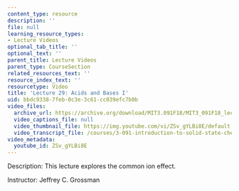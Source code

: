 ```yaml
---
content_type: resource
description: ''
file: null
learning_resource_types:
- Lecture Videos
optional_tab_title: ''
optional_text: ''
parent_title: Lecture Videos
parent_type: CourseSection
related_resources_text: ''
resource_index_text: ''
resourcetype: Video
title: 'Lecture 29: Acids and Bases I'
uid: bbdc9338-7feb-0c3e-3c61-cc039efc7b0b
video_files:
  archive_url: https://archive.org/download/MIT3.091F18/MIT3_091F18_lec29_300k.mp4
  video_captions_file: null
  video_thumbnail_file: https://img.youtube.com/vi/ZSv_gYLBi8E/default.jpg
  video_transcript_file: /courses/3-091-introduction-to-solid-state-chemistry-fall-2018/7f23b9af0165f4d584ac2bcfcee39aef_ZSv_gYLBi8E.pdf
video_metadata:
  youtube_id: ZSv_gYLBi8E
---
```


Description: This lecture explores the common ion effect.

Instructor: Jeffrey C. Grossman